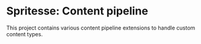 # Spritesse: Content pipeline

This project contains various content pipeline extensions to handle custom content types.
